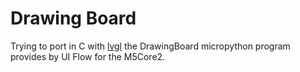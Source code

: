 # Drawing Board

Trying to port in C with [lvgl](https://github.com/lvgl/lvgl) the DrawingBoard micropython program provides by UI Flow for the M5Core2.

